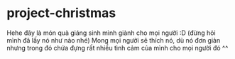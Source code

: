 # project-christmas

Hehe đây là món quà giáng sinh mình giành cho mọi người :D (đừng hỏi mình đã lấy nó như nào nhé) Mong mọi người sẽ thích nó, dù nó đơn giản nhưng trong đó chứa đựng rất nhiều tình cảm của mình cho mọi người đó ^^

